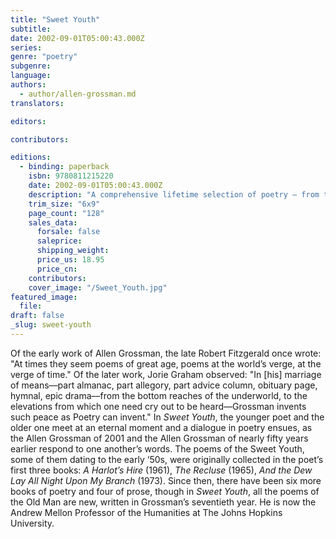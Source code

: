 ```yaml
---
title: "Sweet Youth"
subtitle:
date: 2002-09-01T05:00:43.000Z
series:
genre: "poetry"
subgenre:
language:
authors:
  - author/allen-grossman.md
translators:

editors:

contributors:

editions:
  - binding: paperback
    isbn: 9780811215220
    date: 2002-09-01T05:00:43.000Z
    description: "A comprehensive lifetime selection of poetry – from the Sweet Youth to the Old Man. "
    trim_size: "6x9"
    page_count: "128"
    sales_data:
      forsale: false
      saleprice:
      shipping_weight:
      price_us: 18.95
      price_cn:
    contributors:
    cover_image: "/Sweet_Youth.jpg"
featured_image:
  file:
draft: false
_slug: sweet-youth
---
```


Of the early work of Allen Grossman, the late Robert Fitzgerald once wrote: "At times they seem poems of great age, poems at the world’s verge, at the verge of time." Of the later work, Jorie Graham observed: "In [his] marriage of means––part almanac, part allegory, part advice column, obituary page, hymnal, epic drama––from the bottom reaches of the underworld, to the elevations from which one need cry out to be heard––Grossman invents such peace as Poetry can invent." In _Sweet Youth_, the younger poet and the older one meet at an eternal moment and a dialogue in poetry ensues, as the Allen Grossman of 2001 and the Allen Grossman of nearly fifty years earlier respond to one another’s words. The poems of the Sweet Youth, some of them dating to the early ‘50s, were originally collected in the poet’s first three books: _A Harlot’s Hire_ (1961), _The Recluse_ (1965), _And the Dew Lay All Night Upon My Branch_ (1973). Since then, there have been six more books of poetry and four of prose, though in _Sweet Youth_, all the poems of the Old Man are new, written in Grossman’s seventieth year. He is now the Andrew Mellon Professor of the Humanities at The Johns Hopkins University.

